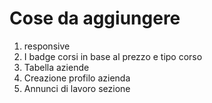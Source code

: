 # Cose da aggiungere

1. responsive
5. I badge corsi in base al prezzo e tipo corso 
6. Tabella aziende
7. Creazione profilo azienda
8. Annunci di lavoro sezione

